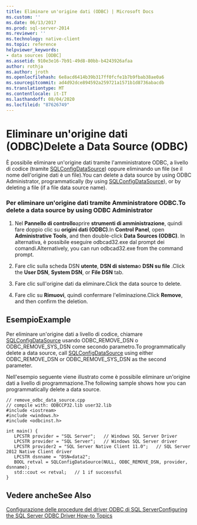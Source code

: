 ```yaml
---
title: Eliminare un'origine dati (ODBC) | Microsoft Docs
ms.custom: ''
ms.date: 06/13/2017
ms.prod: sql-server-2014
ms.reviewer: ''
ms.technology: native-client
ms.topic: reference
helpviewer_keywords:
- data sources [ODBC]
ms.assetid: 910e3e16-7b91-49d8-80bb-b4243926afaa
author: rothja
ms.author: jroth
ms.openlocfilehash: 6e8acd6414b39b317ff0fcfe1b7b9fbab38ae0a6
ms.sourcegitcommit: ad4d92dce894592a259721a1571b1d8736abacdb
ms.translationtype: MT
ms.contentlocale: it-IT
ms.lasthandoff: 08/04/2020
ms.locfileid: "87626749"
---
```

# <a name="delete-a-data-source-odbc"></a><span data-ttu-id="8316f-102">Eliminare un'origine dati (ODBC)</span><span class="sxs-lookup"><span data-stu-id="8316f-102">Delete a Data Source (ODBC)</span></span>
  <span data-ttu-id="8316f-103">È possibile eliminare un'origine dati tramite l'amministratore ODBC, a livello di codice (tramite [SQLConfigDataSource](../native-client-odbc-api/sqlconfigdatasource.md)) oppure eliminando un file (se il nome dell'origine dati è un file).</span><span class="sxs-lookup"><span data-stu-id="8316f-103">You can delete a data source by using ODBC Administrator, programmatically (by using [SQLConfigDataSource](../native-client-odbc-api/sqlconfigdatasource.md)), or by deleting a file (if a file data source name).</span></span>  
  
### <a name="to-delete-a-data-source-by-using-odbc-administrator"></a><span data-ttu-id="8316f-104">Per eliminare un'origine dati tramite Amministratore ODBC.</span><span class="sxs-lookup"><span data-stu-id="8316f-104">To delete a data source by using ODBC Administrator</span></span>  
  
1.  <span data-ttu-id="8316f-105">Nel **Pannello di controllo**aprire **strumenti di amministrazione**, quindi fare doppio clic su **origini dati (ODBC)**.</span><span class="sxs-lookup"><span data-stu-id="8316f-105">In **Control Panel**, open **Administrative Tools**, and then double-click **Data Sources (ODBC)**.</span></span> <span data-ttu-id="8316f-106">In alternativa, è possibile eseguire odbcad32.exe dal prompt dei comandi.</span><span class="sxs-lookup"><span data-stu-id="8316f-106">Alternatively, you can run odbcad32.exe from the command prompt.</span></span>  
  
2.  <span data-ttu-id="8316f-107">Fare clic sulla scheda DSN **utente**, **DSN di sistema**o **DSN su file** .</span><span class="sxs-lookup"><span data-stu-id="8316f-107">Click the **User DSN**, **System DSN**, or **File DSN** tab.</span></span>  
  
3.  <span data-ttu-id="8316f-108">Fare clic sull'origine dati da eliminare.</span><span class="sxs-lookup"><span data-stu-id="8316f-108">Click the data source to delete.</span></span>  
  
4.  <span data-ttu-id="8316f-109">Fare clic su **Rimuovi**, quindi confermare l'eliminazione.</span><span class="sxs-lookup"><span data-stu-id="8316f-109">Click **Remove**, and then confirm the deletion.</span></span>  
  
## <a name="example"></a><span data-ttu-id="8316f-110">Esempio</span><span class="sxs-lookup"><span data-stu-id="8316f-110">Example</span></span>  
 <span data-ttu-id="8316f-111">Per eliminare un'origine dati a livello di codice, chiamare [SQLConfigDataSource](../native-client-odbc-api/sqlconfigdatasource.md) usando ODBC_REMOVE_DSN o ODBC_REMOVE_SYS_DSN come secondo parametro.</span><span class="sxs-lookup"><span data-stu-id="8316f-111">To programmatically delete a data source, call [SQLConfigDataSource](../native-client-odbc-api/sqlconfigdatasource.md) using either ODBC_REMOVE_DSN or ODBC_REMOVE_SYS_DSN as the second parameter.</span></span>  
  
 <span data-ttu-id="8316f-112">Nell'esempio seguente viene illustrato come è possibile eliminare un'origine dati a livello di programmazione.</span><span class="sxs-lookup"><span data-stu-id="8316f-112">The following sample shows how you can programmatically delete a data source.</span></span>  
  
```  
// remove_odbc_data_source.cpp  
// compile with: ODBCCP32.lib user32.lib  
#include <iostream>  
#include <windows.h>  
#include <odbcinst.h>  
  
int main() {   
   LPCSTR provider = "SQL Server";   // Windows SQL Server Driver  
   LPCSTR provider = "SQL Server";   // Windows SQL Server driver  
   LPCSTR provider2 = "SQL Server Native Client 11.0";   // SQL Server 2012 Native Client driver  
   LPCSTR dsnname = "DSN=data2";  
   BOOL retval = SQLConfigDataSource(NULL, ODBC_REMOVE_DSN, provider, dsnname);  
   std::cout << retval;   // 1 if successful  
}  
```  
  
## <a name="see-also"></a><span data-ttu-id="8316f-113">Vedere anche</span><span class="sxs-lookup"><span data-stu-id="8316f-113">See Also</span></span>  
 [<span data-ttu-id="8316f-114">Configurazione delle procedure del driver ODBC di SQL Server</span><span class="sxs-lookup"><span data-stu-id="8316f-114">Configuring the SQL Server ODBC Driver How-to Topics</span></span>](../../database-engine/dev-guide/configuring-the-sql-server-odbc-driver-how-to-topics.md)  
  
  

